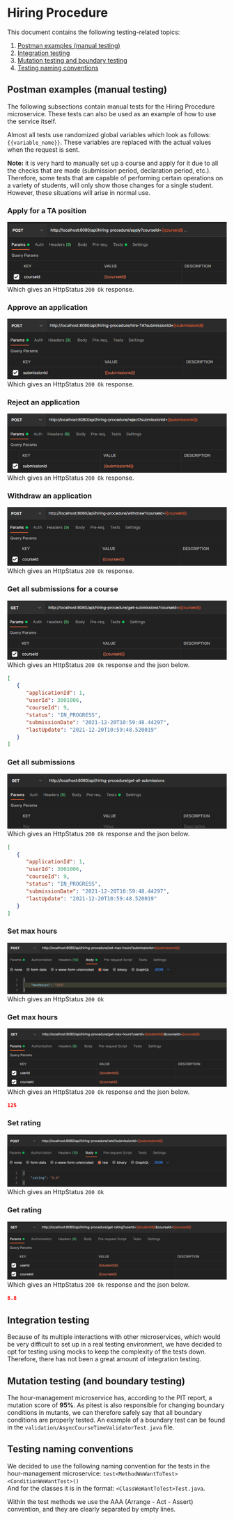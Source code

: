 # Hiring Procedure

This document contains the following testing-related topics:

1. [Postman examples (manual testing)](#postman-examples-manual-testing)
2. [Integration testing](#integration-testing)
3. [Mutation testing and boundary testing](#mutation-testing-and-boundary-testing)
4. [Testing naming conventions](#testing-naming-conventions)

## Postman examples (manual testing)

The following subsections contain manual tests for the Hiring Procedure microservice. These tests can also be used as an example of how to use the service itself.

Almost all tests use randomized global variables which look as follows: `{{variable_name}}`. These variables are replaced with the actual values when the request is sent.

**Note:** it is very hard to manually set up a course and apply for it due to all the checks that are made (submission period, declaration period, etc.). Therefore, some tests that are capable of performing certain operations on a variety of students, will only show those changes for a single student. However, these situations will arise in normal use.

### Apply for a TA position
   ![Apply](images/apply.png)
   Which gives an HttpStatus `200 Ok` response.

### Approve an application
   ![Approve](images/hire.png)
   Which gives an HttpStatus `200 Ok` response.

### Reject an application
   ![Reject](images/reject.png)
   Which gives an HttpStatus `200 Ok` response.

### Withdraw an application
   ![Withdraw](images/withdraw.png)
   Which gives an HttpStatus `200 Ok` response.

### Get all submissions for a course
   ![GetSubmissions](images/get-for-course.png)
   Which gives an HttpStatus `200 Ok` response and the json below.
   ```json
   [
      {
         "applicationId": 1,
         "userId": 3001006,
         "courseId": 9,
         "status": "IN_PROGRESS",
         "submissionDate": "2021-12-20T10:59:48.44297",
         "lastUpdate": "2021-12-20T10:59:48.520019"
      }
  ]
   ```

### Get all submissions
   ![GetAllSubmissions](images/get-all.png)
   Which gives an HttpStatus `200 Ok` response and the json below.
   ```json
   [
      {
         "applicationId": 1,
         "userId": 3001006,
         "courseId": 9,
         "status": "IN_PROGRESS",
         "submissionDate": "2021-12-20T10:59:48.44297",
         "lastUpdate": "2021-12-20T10:59:48.520019"
      }
  ]
   ```

### Set max hours
   ![SetMaxHours](images/set-max-hours.png)
   Which gives an HttpStatus `200 Ok`


### Get max hours
   ![GetMaxHours](images/get-max-hours.png)
   Which gives an HttpStatus `200 Ok` response and the json below.
   ```json
   125
   ```

### Set rating
   ![SetRating](images/set-rating.png)
   Which gives an HttpStatus `200 Ok`


### Get rating
   ![GetRating](images/get-rating.png)
   Which gives an HttpStatus `200 Ok` response and the json below.
   ```json
   8.8
   ```

## Integration testing

Because of its multiple interactions with other microservices, which would be very difficult to set up in a real testing environment, we have decided to opt for testing using mocks to keep the complexity of the tests down. Therefore, there has not been a great amount of integration testing.

## Mutation testing (and boundary testing)

The hour-management microservice has, according to the PIT report, a mutation score of **95%**. As pitest is also responsible
for changing boundary conditions in mutants, we can therefore safely say that all boundary conditions are properly tested. An example
of a boundary test can be found in the `validation/AsyncCourseTimeValidatorTest.java` file. 

## Testing naming conventions
We decided to use the following naming convention for the tests in the hour-management microservice:
```test<MethodWeWantToTest><ConditionWeWantTest>()```\
And for the classes it is in the format: ```<ClassWeWantToTest>Test.java```.

Within the test methods we use the AAA (Arrange - Act - Assert) convention, and they are clearly separated by empty lines.

